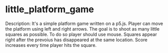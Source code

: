 # little_platform_game
Description:
It's a simple platform game written on a p5.js. Player can move the platform using left and right arrows. The goal is to shoot as many little squares as possible. To do so player should use mouse. Squares appear right after the prevoius has disappeared at the same location. Score increases every time player hits the square.
